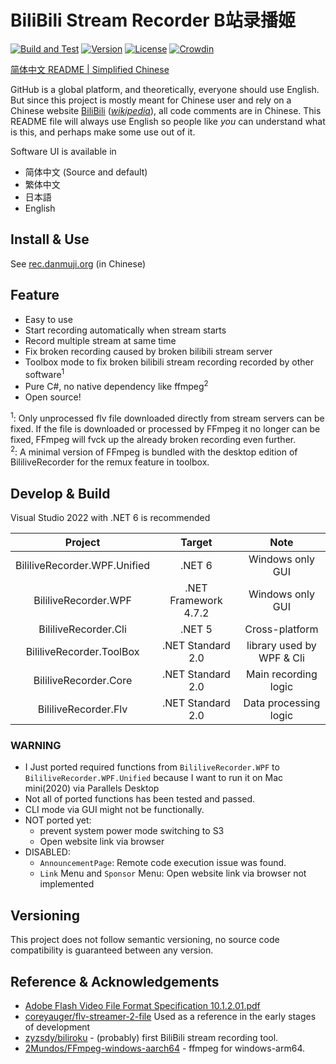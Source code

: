 # BiliBili Stream Recorder B站录播姬

[![Build and Test](https://github.com/Bililive/BililiveRecorder/actions/workflows/build.yml/badge.svg)](https://github.com/Bililive/BililiveRecorder/actions/workflows/build.yml)
[![Version](https://img.shields.io/github/tag/Bililive/BililiveRecorder.svg?label=Version)](#)
[![License](https://img.shields.io/github/license/Bililive/BililiveRecorder.svg)](#)
[![Crowdin](https://badges.crowdin.net/bililiverecorder/localized.svg)](https://crowdin.com/project/bililiverecorder)

[简体中文 README | Simplified Chinese](README_CN.md)

GitHub is a global platform, and theoretically, everyone should use English. But since this project is mostly meant for Chinese user and rely on a Chinese website [BiliBili](https://live.bilibili.com) ([_wikipedia_](https://en.wikipedia.org/wiki/Bilibili)), all code comments are in Chinese. This README file will always use English so people like _you_ can understand what is this, and perhaps make some use out of it.

Software UI is available in

- 简体中文 (Source and default)
- 繁体中文
- 日本語
- English

## Install & Use

See [rec.danmuji.org](https://rec.danmuji.org) (in Chinese)

## Feature

- Easy to use
- Start recording automatically when stream starts
- Record multiple stream at same time
- Fix broken recording caused by broken bilibili stream server
- Toolbox mode to fix broken bilibili stream recording recorded by other software<sup>1</sup>
- Pure C#, no native dependency like ffmpeg<sup>2</sup>
- Open source!

<sup>1</sup>: Only unprocessed flv file downloaded directly from stream servers can be fixed. If the file is downloaded or processed by FFmpeg it no longer can be fixed, FFmpeg will fvck up the already broken recording even further.  
<sup>2</sup>: A minimal version of FFmpeg is bundled with the desktop edition of BililiveRecorder for the remux feature in toolbox.

## Develop & Build

Visual Studio 2022 with .NET 6 is recommended

Project | Target | Note
:---:|:---:|:---:
BililiveRecorder.WPF.Unified | .NET 6 | Windows only GUI
BililiveRecorder.WPF | .NET Framework 4.7.2 | Windows only GUI
BililiveRecorder.Cli | .NET 5 | Cross-platform
BililiveRecorder.ToolBox | .NET Standard 2.0 | library used by WPF & Cli
BililiveRecorder.Core | .NET Standard 2.0 | Main recording logic
BililiveRecorder.Flv | .NET Standard 2.0 | Data processing logic

### WARNING
- I Just ported required functions from `BililiveRecorder.WPF` to `BililiveRecorder.WPF.Unified`
because I want to run it on Mac mini(2020) via Parallels Desktop
- Not all of ported functions has been tested and passed.
- CLI mode via GUI might not be functionally.
- NOT ported yet:
    - prevent system power mode switching to S3
    - Open website link via browser
- DISABLED:
    - `AnnouncementPage`: Remote code execution issue was found.
    - `Link` Menu and `Sponsor` Menu: Open website link via browser not implemented


## Versioning

This project does not follow semantic versioning, no source code compatibility is guaranteed between any version.

## Reference & Acknowledgements

- [Adobe Flash Video File Format Specification 10.1.2.01.pdf](https://www.adobe.com/content/dam/acom/en/devnet/flv/video_file_format_spec_v10_1.pdf)
- [coreyauger/flv-streamer-2-file](https://github.com/coreyauger/flv-streamer-2-file) Used as a reference in the early stages of development
- [zyzsdy/biliroku](https://github.com/zyzsdy/biliroku) - (probably) first BiliBili stream recording tool.
- [2Mundos/FFmpeg-windows-aarch64](https://github.com/2Mundos/FFmpeg-windows-aarch64) - ffmpeg for windows-arm64.
